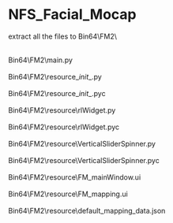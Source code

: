 # NFS_Facial_Mocap

extract all the files to Bin64\FM2\

<br> Bin64\FM2\main.py </br>
<br> Bin64\FM2\resource\__init__.py </br>
<br> Bin64\FM2\resource\__init__.pyc </br>
<br> Bin64\FM2\resource\rlWidget.py </br>
<br> Bin64\FM2\resource\rlWidget.pyc </br>
<br> Bin64\FM2\resource\VerticalSliderSpinner.py </br>
<br> Bin64\FM2\resource\VerticalSliderSpinner.pyc </br>
<br> Bin64\FM2\resource\FM_mainWindow.ui </br>
<br> Bin64\FM2\resource\FM_mapping.ui </br>
<br> Bin64\FM2\resource\default_mapping_data.json </br>
          
